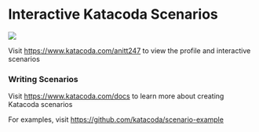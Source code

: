 # Interactive Katacoda Scenarios

[![](http://shields.katacoda.com/katacoda/anitt247/count.svg)](https://www.katacoda.com/anitt247 "Get your profile on Katacoda.com")

Visit https://www.katacoda.com/anitt247 to view the profile and interactive scenarios

### Writing Scenarios
Visit https://www.katacoda.com/docs to learn more about creating Katacoda scenarios

For examples, visit https://github.com/katacoda/scenario-example
